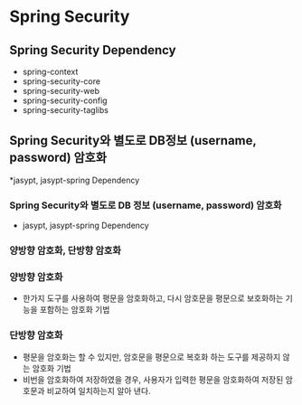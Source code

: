 # Spring Security

## Spring Security Dependency
* spring-context
* spring-security-core
* spring-security-web
* spring-security-config
* spring-security-taglibs

## Spring Security와 별도로 DB정보 (username, password) 암호화
*jasypt, jasypt-spring Dependency

### Spring Security와 별도로 DB 정보 (username, password) 암호화
* jasypt, jasypt-spring Dependency

### 양방향 암호화, 단방향 암호화

### 양방향 암호화
* 한가지 도구를 사용하여 평문을 암호화하고, 다시 암호문을 평문으로 보호화하는 기능을 포함하는 암호화 기법

### 단방향 암호화
* 평문을 암호화는 할 수 있지만, 암호문을 평문으로 복호화 하는 도구를 제공하지 않는 암호화 기법
* 비번을 암호화하여 저장하였을 경우, 사용자가 입력한 평문을 암호화하여 저장된 암호문과 비교하여 일치하는지 알아 낸다.